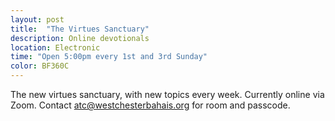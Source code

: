```yaml
---
layout: post
title:  "The Virtues Sanctuary"
description: Online devotionals
location: Electronic
time: "Open 5:00pm every 1st and 3rd Sunday"
color: BF360C
---
```

The new virtues sanctuary, with new topics every week. Currently
online via Zoom.
Contact <atc@westchesterbahais.org> for room and passcode.
